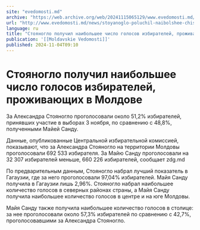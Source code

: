```yaml
---
site: "evedomosti.md"
archive: "https://web.archive.org/web/20241115065129/www.evedomosti.md/news/stoyanoglo-poluchil-naibolshee-chislo-golosov-izbiratelej-pr"
url: "http://www.evedomosti.md/news/stoyanoglo-poluchil-naibolshee-chislo-golosov-izbiratelej-pr"
language: ru
title: "Стояногло получил наибольшее число голосов избирателей, проживающих в Молдове"
publication: '[[Moldavskie Vedomosti]]'
published: 2024-11-04T09:10
---
```


# Стояногло получил наибольшее число голосов избирателей, проживающих в Молдове

За Александра Стояногло проголосовали около 51,2% избирателей, принявших участие в выборах 3 ноября, по сравнению с 48,8%, полученными Майей Санду.

Данные, опубликованные Центральной избирательной комиссией, показывают, что за Александра Стояногло на территории Молдовы проголосовали 692 533 избирателя. За Майю Санду проголосовали на 32 307 избирателей меньше, 660 226 избирателей, сообщает zdg.md

По предварительным данным, Стояногло набрал лучший показатель в Гагаузии, где за него проголосовали 97,04% избирателей. Майя Санду получила в Гагаузии лишь 2,96%. Стояногло набрал наибольшее количество голосов в северных районах страны, а Майя Санду получила наибольшее количество голосов в центре и на юге Молдовы.

Майя Санду также получила наибольшее количество голосов в столице: за нее проголосовали около 57,3% избирателей по сравнению с 42,7%, проголосовавшими за Александра Стояногло.